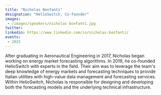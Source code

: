 ```yaml
---
title: "Nicholas Bonfanti"
designation: "HelioSwitch, Co-founder"
images:
 - /images/speakers/nicholas-bonfanti.jpg
twitter: 
linkedin: https://www.linkedin.com/in/nicholas-bonfanti/
events:
 - 2025
---
```


After graduating in Aeronautical Engineering in 2017, Nicholas began working on energy market forecasting algorithms. In 2019, he co-founded HelioSwitch with experts in the field. Their aim was to leverage the team's deep knowledge of energy markets and forecasting techniques to provide Italian utilities with high-value data management and forecasting services. Within HelioSwitch, Nicholas is responsible for designing and developing both the forecasting models and the underlying technical infrastructure.